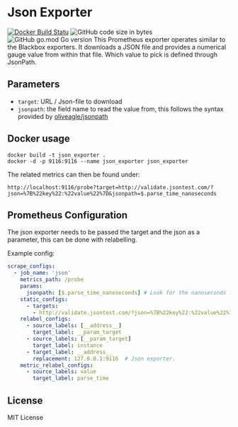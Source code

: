 # Json Exporter
[![Docker Build Statu](https://img.shields.io/docker/build/ustiuzhanin/json-exporter.svg)](https://hub.docker.com/r/ustiuzhanin/json-exporter/)
![GitHub code size in bytes](https://img.shields.io/github/languages/code-size/UstyuzhaninAV/json_exporter)
![GitHub go.mod Go version](https://img.shields.io/github/go-mod/go-version/ustyuzhaninAV/json_exporter)
This Prometheus exporter operates similar to the Blackbox exporters. It downloads a JSON file and provides a numerical gauge value from within that file.
Which value to pick is defined through JsonPath.

## Parameters

 - `target`: URL / Json-file to download
 - `jsonpath`: the field name to read the value from, this follows the syntax provided by [oliveagle/jsonpath](https://github.com/oliveagle/jsonpath)

## Docker usage

    docker build -t json_exporter .
    docker -d -p 9116:9116 --name json_exporter json_exporter

The related metrics can then be found under:

    http://localhost:9116/probe?target=http://validate.jsontest.com/?json=%7B%22key%22:%22value%22%7D&jsonpath=$.parse_time_nanoseconds

## Prometheus Configuration

The json exporter needs to be passed the target and the json as a parameter, this can be
done with relabelling.

Example config:
```yml
scrape_configs:
  - job_name: 'json'
    metrics_path: /probe
    params:
      jsonpath: [$.parse_time_nanoseconds] # Look for the nanoseconds field
    static_configs:
      - targets:
        - http://validate.jsontest.com/?json=%7B%22key%22:%22value%22%7D
    relabel_configs:
      - source_labels: [__address__]
        target_label: __param_target
      - source_labels: [__param_target]
        target_label: instance
      - target_label: __address__
        replacement: 127.0.0.1:9116  # Json exporter.
    metric_relabel_configs:
      - source_labels: value
        target_label: parse_time

```

## License

MIT License
